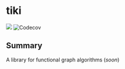 # tiki
<p align="left">
<img src="https://travis-ci.org/lewismj/tiki.svg?branch=master"/>
<img src="https://codecov.io/gh/lewismj/tiki/branch/master/graph/badge.svg" alt="Codecov" />
</p>


## Summary

A library for functional graph algorithms (_soon_)
